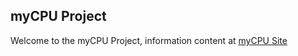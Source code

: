 ## myCPU Project

Welcome to the myCPU Project, information content at [myCPU Site](http://www.mycpuone.com)


